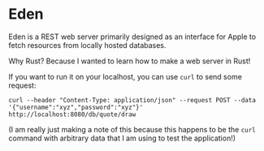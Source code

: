 # Eden

Eden is a REST web server primarily designed as an interface for Apple to fetch resources from locally hosted databases.

Why Rust? Because I wanted to learn how to make a web server in Rust!

If you want to run it on your localhost, you can use `curl` to send some request:
```
curl --header "Content-Type: application/json" --request POST --data '{"username":"xyz","password":"xyz"}' http://localhost:8080/db/quote/draw
```
(I am really just making a note of this because this happens to be the `curl` command with arbitrary data that I am using to test the application!)